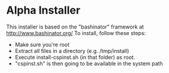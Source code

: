 # Alpha Installer

This installer is based on the "bashinator" framework at http://www.bashinator.org/
To install, follow these steps:

* Make sure you're root
* Extract all files in a directory (e.g. /tmp/install)
* Execute install-cspinst.sh (in that folder) as root.
* "cspinst.sh" is then going to be available in the system path

